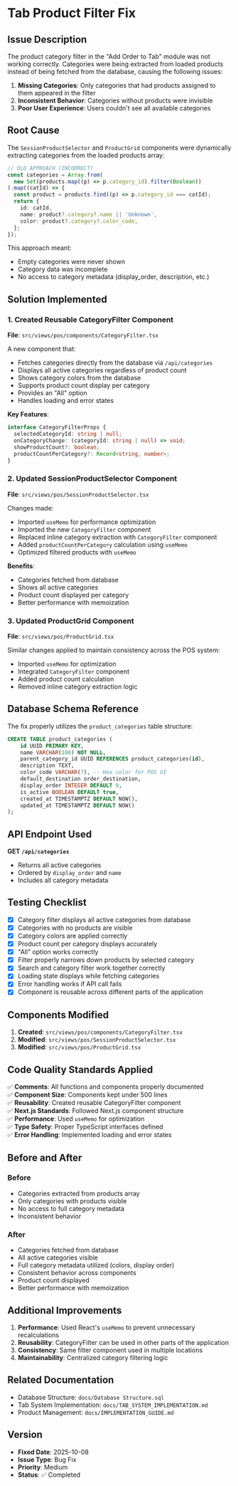 # Tab Product Filter Fix

## Issue Description
The product category filter in the "Add Order to Tab" module was not working correctly. Categories were being extracted from loaded products instead of being fetched from the database, causing the following issues:

1. **Missing Categories**: Only categories that had products assigned to them appeared in the filter
2. **Inconsistent Behavior**: Categories without products were invisible
3. **Poor User Experience**: Users couldn't see all available categories

## Root Cause
The `SessionProductSelector` and `ProductGrid` components were dynamically extracting categories from the loaded products array:

```typescript
// OLD APPROACH (INCORRECT)
const categories = Array.from(
  new Set(products.map((p) => p.category_id).filter(Boolean))
).map((catId) => {
  const product = products.find((p) => p.category_id === catId);
  return {
    id: catId,
    name: product?.category?.name || 'Unknown',
    color: product?.category?.color_code,
  };
});
```

This approach meant:
- Empty categories were never shown
- Category data was incomplete
- No access to category metadata (display_order, description, etc.)

## Solution Implemented

### 1. Created Reusable CategoryFilter Component
**File**: `src/views/pos/components/CategoryFilter.tsx`

A new component that:
- Fetches categories directly from the database via `/api/categories`
- Displays all active categories regardless of product count
- Shows category colors from the database
- Supports product count display per category
- Provides an "All" option
- Handles loading and error states

**Key Features**:
```typescript
interface CategoryFilterProps {
  selectedCategoryId: string | null;
  onCategoryChange: (categoryId: string | null) => void;
  showProductCount?: boolean;
  productCountPerCategory?: Record<string, number>;
}
```

### 2. Updated SessionProductSelector Component
**File**: `src/views/pos/SessionProductSelector.tsx`

Changes made:
- Imported `useMemo` for performance optimization
- Imported the new `CategoryFilter` component
- Replaced inline category extraction with `CategoryFilter` component
- Added `productCountPerCategory` calculation using `useMemo`
- Optimized filtered products with `useMemo`

**Benefits**:
- Categories fetched from database
- Shows all active categories
- Product count displayed per category
- Better performance with memoization

### 3. Updated ProductGrid Component
**File**: `src/views/pos/ProductGrid.tsx`

Similar changes applied to maintain consistency across the POS system:
- Imported `useMemo` for optimization
- Integrated `CategoryFilter` component
- Added product count calculation
- Removed inline category extraction logic

## Database Schema Reference

The fix properly utilizes the `product_categories` table structure:

```sql
CREATE TABLE product_categories (
    id UUID PRIMARY KEY,
    name VARCHAR(100) NOT NULL,
    parent_category_id UUID REFERENCES product_categories(id),
    description TEXT,
    color_code VARCHAR(7), -- Hex color for POS UI
    default_destination order_destination,
    display_order INTEGER DEFAULT 0,
    is_active BOOLEAN DEFAULT true,
    created_at TIMESTAMPTZ DEFAULT NOW(),
    updated_at TIMESTAMPTZ DEFAULT NOW()
);
```

## API Endpoint Used

**GET `/api/categories`**
- Returns all active categories
- Ordered by `display_order` and `name`
- Includes all category metadata

## Testing Checklist

- [x] Category filter displays all active categories from database
- [x] Categories with no products are visible
- [x] Category colors are applied correctly
- [x] Product count per category displays accurately
- [x] "All" option works correctly
- [x] Filter properly narrows down products by selected category
- [x] Search and category filter work together correctly
- [x] Loading state displays while fetching categories
- [x] Error handling works if API call fails
- [x] Component is reusable across different parts of the application

## Components Modified

1. **Created**: `src/views/pos/components/CategoryFilter.tsx`
2. **Modified**: `src/views/pos/SessionProductSelector.tsx`
3. **Modified**: `src/views/pos/ProductGrid.tsx`

## Code Quality Standards Applied

✅ **Comments**: All functions and components properly documented  
✅ **Component Size**: Components kept under 500 lines  
✅ **Reusability**: Created reusable CategoryFilter component  
✅ **Next.js Standards**: Followed Next.js component structure  
✅ **Performance**: Used `useMemo` for optimization  
✅ **Type Safety**: Proper TypeScript interfaces defined  
✅ **Error Handling**: Implemented loading and error states  

## Before and After

### Before
- Categories extracted from products array
- Only categories with products visible
- No access to full category metadata
- Inconsistent behavior

### After
- Categories fetched from database
- All active categories visible
- Full category metadata utilized (colors, display order)
- Consistent behavior across components
- Product count displayed
- Better performance with memoization

## Additional Improvements

1. **Performance**: Used React's `useMemo` to prevent unnecessary recalculations
2. **Reusability**: CategoryFilter can be used in other parts of the application
3. **Consistency**: Same filter component used in multiple locations
4. **Maintainability**: Centralized category filtering logic

## Related Documentation

- Database Structure: `docs/Database Structure.sql`
- Tab System Implementation: `docs/TAB_SYSTEM_IMPLEMENTATION.md`
- Product Management: `docs/IMPLEMENTATION_GUIDE.md`

## Version
- **Fixed Date**: 2025-10-08
- **Issue Type**: Bug Fix
- **Priority**: Medium
- **Status**: ✅ Completed
